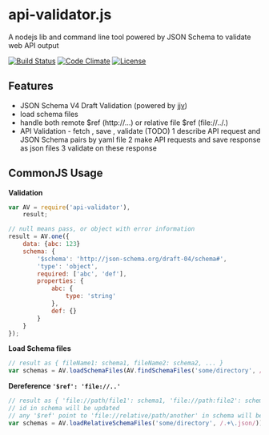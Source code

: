api-validator.js
================

A nodejs lib and command line tool powered by JSON Schema to validate web API output

[![Build Status](https://travis-ci.org/zordius/api-validator.js.svg?branch=master)](https://travis-ci.org/zordius/api-validator.js) [![Code Climate](https://codeclimate.com/github/zordius/api-validator.js/badges/gpa.svg)](https://codeclimate.com/github/zordius/api-validator.js) [![License](https://img.shields.io/badge/license-MIT-green.svg)](LICENSE.txt)

Features
--------

* JSON Schema V4 Draft Validation (powered by <a href="https://github.com/acornejo/jjv">jjv</a>)
 * load schema files
 * handle both remote $ref (http://...) or relative file $ref (file://../.)
* API Validation - fetch , save , validate (TODO)
 1 describe API request and JSON Schema pairs by yaml file
 2 make API requests and save response as json files
 3 validate on these response 

CommonJS Usage
--------------

**Validation**

```javascript
var AV = require('api-validator'),
    result;

// null means pass, or object with error information
result = AV.one({
    data: {abc: 123}
    schema: {
        '$schema': 'http://json-schema.org/draft-04/schema#',
        'type': 'object',
        required: ['abc', 'def'],
        properties: {
            abc: {
                type: 'string'
            },
            def: {}
        }
    }
});
```

**Load Schema files**

```javascript
// result as { fileName1: schema1, fileName2: schema2, ... }
var schemas = AV.loadSchemaFiles(AV.findSchemaFiles('some/directory', /.+\.json/));
```

**Dereference `'$ref': 'file://..'`**

```javascript
// result as { 'file://path/file1': schema1, 'file://path:file2': schema2 ... }
// id in schema will be updated
// any '$ref' point to 'file://relative/path/another' in schema will be updated
var schemas = AV.loadRelativeSchemaFiles('some/directory', /.+\.json/));
```

